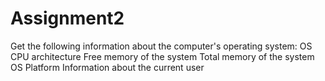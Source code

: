 # Assignment2
Get the following information about the computer's operating system: OS CPU architecture Free memory of the system Total memory of the system OS Platform Information about the current user
